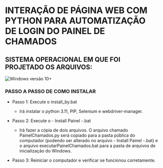 # INTERAÇÃO DE PÁGINA WEB COM PYTHON PARA AUTOMATIZAÇÃO DE LOGIN DO PAINEL DE CHAMADOS

## SISTEMA OPERACIONAL EM QUE FOI PROJETADO OS ARQUIVOS:

![Windows](https://img.shields.io/badge/Windows-000?style=for-the-badge&logo=windows&logoColor=2CA5E0) versão 10+

### PASSO A PASSO DE COMO INSTALAR

* Passo 1: Execute o install_by.bat
    - Irá instalar o python 3.11, PIP, Selenium e webdriver-manager.

* Passo 2: Execute o - Install Painel -.bat
    - Irá fazer a cópia de dois arquivos. O arquivo chamado PainelChamados.py será copiado para a pasta pública do computador (podendo ser alterado no arquivo - Install Painel -.bat) e o arquivo executarPainelChamados.bat para a pasta de arquivos de inicialização do Windows.

* Passo 3: Reiniciar o computador e verificar se funcionou corretamente. 


